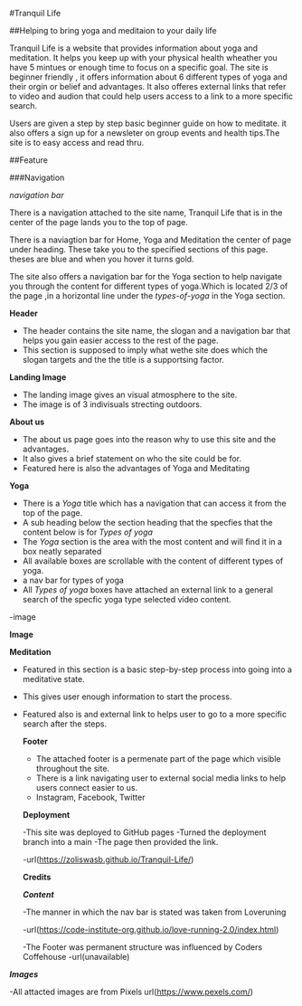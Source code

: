 #Tranquil Life

##Helping to bring yoga and meditaion to your daily life

Tranquil Life is a website that provides information about yoga and meditation. It helps you keep up with your physical health wheather you have 5 mintues or enough time to focus on a specific goal. The site is beginner friendly , it offers information about 6 different types of yoga and their orgin or belief and advantages. It also offeres external links that refer to video and audion that could help users access to a link to a  more specific search.

Users are given a step by step basic beginner guide on how to meditate. it also offers a sign up for a newsleter on group events and health tips.The site is to easy access and read thru.

##Feature

###Navigation

_navigation bar_

 There is a navigation attached to the site name, Tranquil Life that is in the center of the page lands you to the top of page.

 There is a naviagtion bar for Home, Yoga and Meditation the center of page under heading. These  take you to the specified sections of this page. theses are blue and when you hover it turns gold.

  The site also offers a navigation bar for the Yoga section to help navigate you through the content for different types of yoga.Which is located 2/3 of the page ,in a horizontal line under the _types-of-yoga_ in the Yoga section.

  **Header**

- The header contains the site name, the slogan and a navigation bar that helps you gain easier access to the rest of the page.
- This section is supposed to imply what wethe site does which the slogan targets and the the title is a supportsing factor.


 

 **Landing Image**

- The landing image gives an visual atmosphere to the site.
- The image is of 3 indivisuals strecting outdoors.

 **About us**
 
 - The about us page goes into the reason why to use this site and the advantages. 
 - It also gives a brief statement on who the site could be for.
 - Featured here is also the advantages of Yoga and Meditating

  **Yoga**

- There is a _Yoga_ title which has a navigation that can access it from the top of the page.
- A sub heading below the section heading that the specfies that the content below is for _Types of yoga_
- The _Yoga_ section is the area with the most content and will find it in a box neatly separated
- All available boxes are scrollable with the content of different types of yoga.
- a nav bar for types of yoga
- All _Types of yoga_ boxes have attached an external link to a general search of the specfic yoga type selected video content.

-image

  **Image**

  **Meditation**

  - Featured in this section is a basic step-by-step process into going into a meditative state.
  - This gives user enough information to start the process.
  - Featured also is and external link to helps user to go to a more specific search after the steps.

    **Footer**

    - The attached footer is a permenate part of the page which visible throughout the site.
    - There is a link navigating user to external social media links to help users connect easier to us.
    -  Instagram, Facebook, Twitter
    

      **Deployment**

    -This site was deployed to GitHub pages
    -Turned the deployment branch into a main 
    -The page then provided the link.

    -url(https://zoliswasb.github.io/Tranquil-Life/)

      **Credits**

      ***Content***

      -The manner in which the nav bar is stated was taken from Loveruning

      -url(https://code-institute-org.github.io/love-running-2.0/index.html) 

      -The Footer was permanent structure was influenced by Coders Coffehouse
      -url(unavailable)

  ***Images***

  -All attacted images are from Pixels
  url(https://www.pexels.com/)



